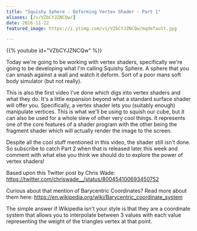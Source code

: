 ```yaml
---
title: "Squishy Sphere - Deforming Vertex Shader - Part 1"
aliases: [/v/VZbCYJZNCQw/]
date: 2016-11-22
featured_image: https://i.ytimg.com/vi/VZbCYJZNCQw/mqdefault.jpg

---
```


{{% youtube id="VZbCYJZNCQw" %}}

Today we're going to be working with vertex shaders, specifically we're going to be developing what I'm calling Squishy Sphere. A sphere that you can smash against a wall and watch it deform. Sort of a poor mans soft body simulator (but not really).

This is also the first video I've done which digs into vertex shaders and what they do. It's a little expansion beyond what a standard surface shader will offer you. Specifically, a vertex shader lets you (suitably enough) manipulate vertices. This is what we'll be using to squish our cube, but it can also be used for a whole slew of other very cool things. It represents one of the core features of a shader program with the other being the fragment shader which will actually render the image to the screen.

Despite all the cool stuff mentioned in this video, the shader still isn't done. So subscribe to catch Part 2 when that is released later this week and comment with what else you think we should do to explore the power of vertex shaders!

Based upon this Twitter post by Chris Wade: https://twitter.com/chriswade__/status/800454100693450752

Curious about that mention of Barycentric Coordinates? Read more about them here: https://en.wikipedia.org/wiki/Barycentric_coordinate_system

The simple answer if Wikipedia isn't your style is that they are a coordinate system that allows you to interpolate between 3 values with each value representing the weight of the triangles vertex at that point.